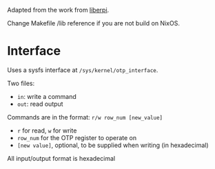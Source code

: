 Adapted from the work from [liberpi](https://github.com/librerpi/lk).

Change Makefile /lib reference if you are not build on NixOS. 

# Interface
Uses a sysfs interface at `/sys/kernel/otp_interface`.

Two files:
- `in`: write a command
- `out`: read output

Commands are in the format: `r/w row_num [new_value]`
- `r` for read, `w` for write
- `row_num` for the OTP register to operate on
- `[new value]`, optional, to be supplied when writing (in hexadecimal)

All input/output format is hexadecimal
